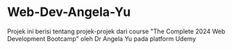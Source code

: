 # Web-Dev-Angela-Yu
Projek ini berisi tentang projek-projek dari course "The Complete 2024 Web Development Bootcamp" oleh Dr Angela Yu pada platform Udemy
